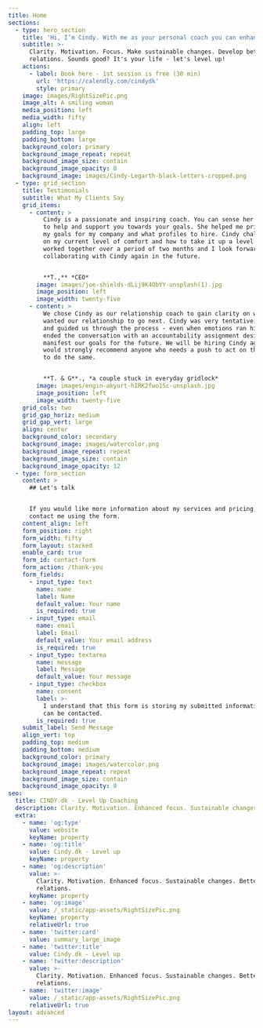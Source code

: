 ```yaml
---
title: Home
sections:
  - type: hero_section
    title: 'Hi, I’m Cindy. With me as your personal coach you can enhance...'
    subtitle: >-
      Clarity. Motivation. Focus. Make sustainable changes. Develop better
      relations. Sounds good? It's your life - let's level up!
    actions:
      - label: Book here - 1st session is free (30 min)
        url: 'https://calendly.com/cindydk'
        style: primary
    image: images/RightSizePic.png
    image_alt: A smiling woman
    media_position: left
    media_width: fifty
    align: left
    padding_top: large
    padding_bottom: large
    background_color: primary
    background_image_repeat: repeat
    background_image_size: contain
    background_image_opacity: 8
    background_image: images/Cindy-Legarth-black-letters-cropped.png
  - type: grid_section
    title: Testimonials
    subtitle: What My Clients Say
    grid_items:
      - content: >
          Cindy is a passionate and inspiring coach. You can sense her eagerness
          to help and support you towards your goals. She helped me prioritize
          my goals for my company and what profiles to hire. Cindy challenged me
          on my current level of comfort and how to take it up a level. We
          worked together over a period of two months and I look forward to
          collaborating with Cindy again in the future.


          **T.,** *CEO*
        image: images/joe-shields-dLij9K4ObYY-unsplash(1).jpg
        image_position: left
        image_width: twenty-five
      - content: >
          We chose Cindy as our relationship coach to gain clarity on where we
          wanted our relationship to go next. Cindy was very tentative, listened
          and guided us through the process - even when emotions ran high. We
          ended the conversation with an accountability assignment designed to
          manifest our goals for the future. We will be hiring Cindy again and
          would strongly recommend anyone who needs a push to act on their goals
          to do the same.


          **T. & G**., *a couple stuck in everyday gridlock*
        image: images/engin-akyurt-hIRK2fwo1Sc-unsplash.jpg
        image_position: left
        image_width: twenty-five
    grid_cols: two
    grid_gap_horiz: medium
    grid_gap_vert: large
    align: center
    background_color: secondary
    background_image: images/watercolor.png
    background_image_repeat: repeat
    background_image_size: contain
    background_image_opacity: 12
  - type: form_section
    content: >
      ## Let's talk


      If you would like more information about my services and pricing, please
      contact me using the form.
    content_align: left
    form_position: right
    form_width: fifty
    form_layout: stacked
    enable_card: true
    form_id: contact-form
    form_action: /thank-you
    form_fields:
      - input_type: text
        name: name
        label: Name
        default_value: Your name
        is_required: true
      - input_type: email
        name: email
        label: Email
        default_value: Your email address
        is_required: true
      - input_type: textarea
        name: message
        label: Message
        default_value: Your message
      - input_type: checkbox
        name: consent
        label: >-
          I understand that this form is storing my submitted information so I
          can be contacted.
        is_required: true
    submit_label: Send Message
    align_vert: top
    padding_top: medium
    padding_bottom: medium
    background_color: primary
    background_image: images/watercolor.png
    background_image_repeat: repeat
    background_image_size: contain
    background_image_opacity: 8
seo:
  title: CINDY.dk - Level Up Coaching
  description: Clarity. Motivation. Enhanced focus. Sustainable changes. Better relations!
  extra:
    - name: 'og:type'
      value: website
      keyName: property
    - name: 'og:title'
      value: Cindy.dk - Level up
      keyName: property
    - name: 'og:description'
      value: >-
        Clarity. Motivation. Enhanced focus. Sustainable changes. Better
        relations.
      keyName: property
    - name: 'og:image'
      value: /_static/app-assets/RightSizePic.png
      keyName: property
      relativeUrl: true
    - name: 'twitter:card'
      value: summary_large_image
    - name: 'twitter:title'
      value: Cindy.dk - Level up
    - name: 'twitter:description'
      value: >-
        Clarity. Motivation. Enhanced focus. Sustainable changes. Better
        relations.
    - name: 'twitter:image'
      value: /_static/app-assets/RightSizePic.png
      relativeUrl: true
layout: advanced
---
```


